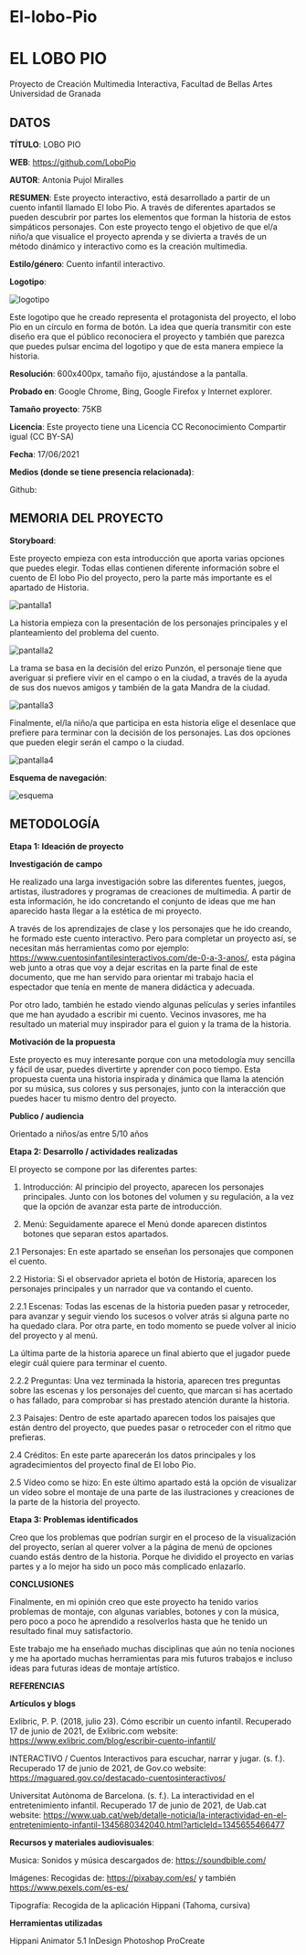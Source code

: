 # El-lobo-Pio
# EL LOBO PIO

Proyecto de Creación Multimedia Interactiva, Facultad de Bellas Artes Universidad de Granada

## DATOS

**TÍTULO**: LOBO PIO

**WEB**: https://github.com/LoboPio

**AUTOR**: Antonia Pujol Miralles

**RESUMEN**: Este proyecto interactivo, está desarrollado a partir de un cuento infantil llamado El lobo Pio. A través de diferentes apartados se pueden descubrir por partes los elementos que forman la historia de estos simpáticos personajes. Con este proyecto tengo el objetivo de que el/a niño/a que visualice el proyecto aprenda y se divierta a través de un método dinámico y interactivo como es la creación multimedia.

**Estilo/género**: Cuento infantil interactivo.

**Logotipo**: 

![logotipo](https://raw.githubusercontent.com/LoboPio/El-lobo-Pio/main/logotipo.PNG)

Este logotipo que he creado representa el protagonista del proyecto, el lobo Pio en un círculo en forma de botón. La idea que quería transmitir con este diseño era que el público reconociera el proyecto y también que parezca que puedes pulsar encima del logotipo y que de esta manera empiece la historia. 

**Resolución**: 600x400px, tamaño fijo, ajustándose a la pantalla.

**Probado en**: Google Chrome, Bing, Google Firefox y Internet explorer.

**Tamaño proyecto**: 75KB

**Licencia**: Este proyecto tiene una Licencia CC Reconocimiento Compartir igual (CC BY-SA)

**Fecha**: 17/06/2021

**Medios (donde se tiene presencia relacionada)**:

Github:

## MEMORIA DEL PROYECTO

**Storyboard**:

Este proyecto empieza con esta introducción que aporta varias opciones que puedes elegir. Todas ellas contienen diferente información sobre el cuento de El lobo Pio del proyecto, pero la parte más importante es el apartado de Historia.

![pantalla1](https://raw.githubusercontent.com/LoboPio/El-lobo-Pio/main/pantalla1.png)

La historia empieza con la presentación de los personajes principales y el planteamiento del problema del cuento.

![pantalla2](https://raw.githubusercontent.com/LoboPio/El-lobo-Pio/main/pantalla2.png)

La trama se basa en la decisión del erizo Punzón, el personaje tiene que averiguar si prefiere vivir en el campo o en la ciudad, a través de la ayuda de sus dos nuevos amigos y también de la gata Mandra de la ciudad.

![pantalla3](https://raw.githubusercontent.com/LoboPio/El-lobo-Pio/main/pantalla3.png)

Finalmente, el/la niño/a que participa en esta historia elige el desenlace que prefiere para terminar con la decisión de los personajes. Las dos opciones que pueden elegir serán el campo o la ciudad.

![pantalla4](https://raw.githubusercontent.com/LoboPio/El-lobo-Pio/main/pantalla4.png)

**Esquema de navegación**:

![esquema](https://raw.githubusercontent.com/LoboPio/El-lobo-Pio/main/esquema.jpg)

## METODOLOGÍA

**Etapa 1: Ideación de proyecto**

**Investigación de campo** 

He realizado una larga investigación sobre las diferentes fuentes, juegos, artistas, ilustradores y programas de creaciones de multimedia. A partir de esta información, he ido concretando el conjunto de ideas que me han aparecido hasta llegar a la estética de mi proyecto.

A través de los aprendizajes de clase y los personajes que he ido creando, he formado este cuento interactivo. Pero para completar un proyecto así, se necesitan más herramientas como por ejemplo:
https://www.cuentosinfantilesinteractivos.com/de-0-a-3-anos/, esta página web junto a otras que voy a dejar escritas en la parte final de este documento, que me han servido para orientar mi trabajo hacia el espectador que tenía en mente de manera didáctica y adecuada.

Por otro lado, también he estado viendo algunas películas y series infantiles que me han ayudado a escribir mi cuento. Vecinos invasores, me ha resultado un material muy inspirador para el guion y la trama de la historia.

**Motivación de la propuesta**

Este proyecto es muy interesante porque con una metodología muy sencilla y fácil de usar, puedes divertirte y aprender con poco tiempo. Esta propuesta cuenta una historia inspirada y dinámica que llama la atención por su música, sus colores y sus personajes, junto con la interacción que puedes hacer tu mismo dentro del proyecto.

**Publico / audiencia**

Orientado a niños/as entre 5/10 años

**Etapa 2: Desarrollo / actividades realizadas**

El proyecto se compone por las diferentes partes:

1. Introducción: Al principio del proyecto, aparecen los personajes principales. Junto con los botones del volumen y su regulación, a la vez que la opción de avanzar esta parte de introducción. 

2. Menú: Seguidamente aparece el Menú donde aparecen distintos botones que separan estos apartados.

2.1 Personajes: En este apartado se enseñan los personajes que componen el cuento.

2.2 Historia: Si el observador aprieta el botón de Historia, aparecen los personajes principales y un narrador que va contando el cuento.

2.2.1 Escenas: Todas las escenas de la historia pueden pasar y retroceder, para avanzar y seguir viendo los sucesos o volver atrás si alguna parte no ha quedado clara. Por otra parte, en todo momento se puede volver al inicio del proyecto y al menú.

La última parte de la historia aparece un final abierto que el jugador puede elegir cuál quiere para terminar el cuento.

2.2.2 Preguntas: Una vez terminada la historia, aparecen tres preguntas sobre las escenas y los personajes del cuento, que marcan si has acertado o has fallado, para comprobar si has prestado atención durante la historia. 

2.3 Paisajes: Dentro de este apartado aparecen todos los paisajes que están dentro del proyecto, que puedes pasar o retroceder con el ritmo que prefieras. 

2.4 Créditos: En este parte aparecerán los datos principales y los agradecimientos del proyecto final de El lobo Pio.

2.5 Vídeo como se hizo: En este último apartado está la opción de visualizar un vídeo sobre el montaje de una parte de las ilustraciones y creaciones de la parte de la historia del proyecto. 

**Etapa 3: Problemas identificados**

Creo que los problemas que podrían surgir en el proceso de la visualización del proyecto, serían al querer volver a la página de menú de opciones cuando estás dentro de la historia. Porque he dividido el proyecto en varias partes y a lo mejor ha sido un poco más complicado enlazarlo.

**CONCLUSIONES**

Finalmente, en mi opinión creo que este proyecto ha tenido varios problemas de montaje, con algunas variables, botones y con la música, pero poco a poco he aprendido a resolverlos hasta que he tenido un resultado final muy satisfactorio. 

Este trabajo me ha enseñado muchas disciplinas que aún no tenía nociones y me ha aportado muchas herramientas para mis futuros trabajos e incluso ideas para futuras ideas de montaje artístico.


**REFERENCIAS**

**Artículos y blogs**


Exlibric, P. P. (2018, julio 23). Cómo escribir un cuento infantil. Recuperado 17 de junio de 2021, de Exlibric.com website: https://www.exlibric.com/blog/escribir-cuento-infantil/

INTERACTIVO / Cuentos Interactivos para escuchar, narrar y jugar. (s. f.). Recuperado 17 de junio de 2021, de Gov.co website: https://maguared.gov.co/destacado-cuentosinteractivos/

Universitat Autònoma de Barcelona. (s. f.). La interactividad en el entretenimiento infantil. Recuperado 17 de junio de 2021, de Uab.cat website: https://www.uab.cat/web/detalle-noticia/la-interactividad-en-el-entretenimiento-infantil-1345680342040.html?articleId=1345655466477


**Recursos y materiales audiovisuales**:

Musica: Sonidos y música descargados de: https://soundbible.com/

Imágenes: Recogidas de: https://pixabay.com/es/ y también https://www.pexels.com/es-es/


Tipografía: Recogida de la aplicación Hippani (Tahoma, cursiva)

**Herramientas utilizadas**

Hippani Animator 5.1
InDesign
Photoshop 
ProCreate

